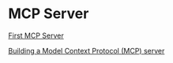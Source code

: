 # MCP Server

[First MCP Server](https://modelcontextprotocol.io/docs/first-server/python)

[Building a Model Context Protocol (MCP) server](https://www.youtube.com/watch?v=kvDNeFmxftI)